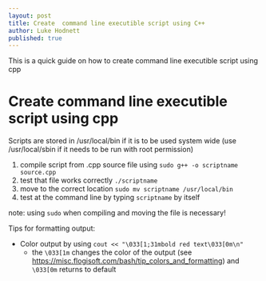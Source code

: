 ```yaml
---
layout: post
title: Create  command line executible script using C++
author: Luke Hodnett
published: true
---
```

This is a quick guide on how to create  command line executible script using cpp
<!--more-->
# Create  command line executible script using cpp
Scripts are stored in /usr/local/bin if it is to be used system wide (use /usr/local/sbin if it needs to be run with root permission)

1) compile script from .cpp source file using ```sudo g++ -o scriptname source.cpp```
2) test that file works correctly ```./scriptname```
3) move to the correct location ```sudo mv scriptname /usr/local/bin```
4) test at the command line by typing ```scriptname``` by itself

note: using ```sudo``` when compiling and moving the file is necessary!

Tips for formatting output:
- Color output by using ```cout << "\033[1;31mbold red text\033[0m\n"```
    - the ```\033[1m``` changes the color of the output (see https://misc.flogisoft.com/bash/tip_colors_and_formatting) and ```\033[0m``` returns to default
